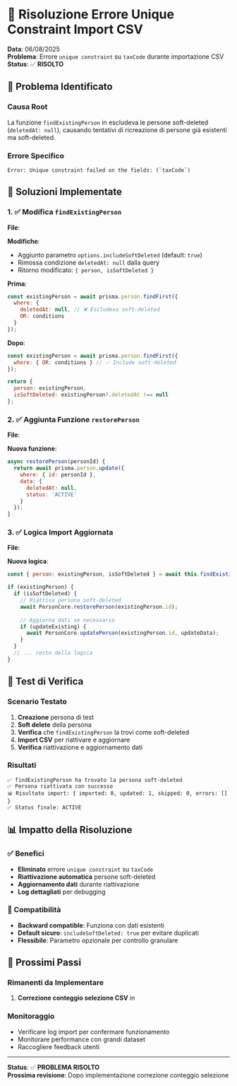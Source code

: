 # 🔧 Risoluzione Errore Unique Constraint Import CSV

**Data**: 06/08/2025  
**Problema**: Errore `unique constraint` su `taxCode` durante importazione CSV  
**Status**: ✅ **RISOLTO**

## 🎯 Problema Identificato

### Causa Root
La funzione `findExistingPerson` in <mcfile name="PersonImport.js" path="/Users/matteo.michielon/project 2.0/backend/services/PersonImport.js"></mcfile> escludeva le persone soft-deleted (`deletedAt: null`), causando tentativi di ricreazione di persone già esistenti ma soft-deleted.

### Errore Specifico
```
Error: Unique constraint failed on the fields: (`taxCode`)
```

## 🔧 Soluzioni Implementate

### 1. ✅ Modifica `findExistingPerson`
**File**: <mcfile name="PersonImport.js" path="/Users/matteo.michielon/project 2.0/backend/services/PersonImport.js"></mcfile>

**Modifiche**:
- Aggiunto parametro `options.includeSoftDeleted` (default: `true`)
- Rimossa condizione `deletedAt: null` dalla query
- Ritorno modificato: `{ person, isSoftDeleted }`

**Prima**:
```javascript
const existingPerson = await prisma.person.findFirst({
  where: {
    deletedAt: null, // ❌ Escludeva soft-deleted
    OR: conditions
  }
});
```

**Dopo**:
```javascript
const existingPerson = await prisma.person.findFirst({
  where: { OR: conditions } // ✅ Include soft-deleted
});

return {
  person: existingPerson,
  isSoftDeleted: existingPerson?.deletedAt !== null
};
```

### 2. ✅ Aggiunta Funzione `restorePerson`
**File**: <mcfile name="PersonCore.js" path="/Users/matteo.michielon/project 2.0/backend/services/PersonCore.js"></mcfile>

**Nuova funzione**:
```javascript
async restorePerson(personId) {
  return await prisma.person.update({
    where: { id: personId },
    data: {
      deletedAt: null,
      status: 'ACTIVE'
    }
  });
}
```

### 3. ✅ Logica Import Aggiornata
**File**: <mcfile name="PersonImport.js" path="/Users/matteo.michielon/project 2.0/backend/services/PersonImport.js"></mcfile>

**Nuova logica**:
```javascript
const { person: existingPerson, isSoftDeleted } = await this.findExistingPerson(personData);

if (existingPerson) {
  if (isSoftDeleted) {
    // Riattiva persona soft-deleted
    await PersonCore.restorePerson(existingPerson.id);
    
    // Aggiorna dati se necessario
    if (updateExisting) {
      await PersonCore.updatePerson(existingPerson.id, updateData);
    }
  }
  // ... resto della logica
}
```

## 🧪 Test di Verifica

### Scenario Testato
1. **Creazione** persona di test
2. **Soft delete** della persona
3. **Verifica** che `findExistingPerson` la trovi come soft-deleted
4. **Import CSV** per riattivare e aggiornare
5. **Verifica** riattivazione e aggiornamento dati

### Risultati
```
✅ findExistingPerson ha trovato la persona soft-deleted
✅ Persona riattivata con successo
📊 Risultato import: { imported: 0, updated: 1, skipped: 0, errors: [] }
✅ Status finale: ACTIVE
```

## 📊 Impatto della Risoluzione

### ✅ Benefici
- **Eliminato** errore `unique constraint` su `taxCode`
- **Riattivazione automatica** persone soft-deleted
- **Aggiornamento dati** durante riattivazione
- **Log dettagliati** per debugging

### 🔄 Compatibilità
- **Backward compatible**: Funziona con dati esistenti
- **Default sicuro**: `includeSoftDeleted: true` per evitare duplicati
- **Flessibile**: Parametro opzionale per controllo granulare

## 🎯 Prossimi Passi

### Rimanenti da Implementare
1. **Correzione conteggio selezione CSV** in <mcfile name="PersonImport.tsx" path="/Users/matteo.michielon/project 2.0/src/components/persons/PersonImport.tsx"></mcfile>

### Monitoraggio
- Verificare log import per confermare funzionamento
- Monitorare performance con grandi dataset
- Raccogliere feedback utenti

---

**Status**: ✅ **PROBLEMA RISOLTO**  
**Prossima revisione**: Dopo implementazione correzione conteggio selezione